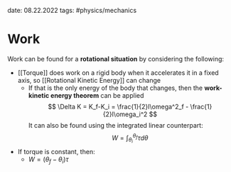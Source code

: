 date: 08.22.2022
tags: #physics/mechanics
# Work
Work can be found for a **rotational situation** by considering the following:
- [[Torque]] does work on a rigid body when it accelerates it in a fixed axis, so [[Rotational Kinetic Energy]] can change
	- If that is the only energy of the body that changes, then the **work-kinetic energy theorem** can be applied
$$
\Delta K = K_f-K_i = \frac{1}{2}I\omega^2_f - \frac{1}{2}I\omega_i^2
$$
It can also be found using the integrated linear counterpart:
$$
W = \int^{\theta_f}_{\theta_i}\tau d\theta
$$
- If torque is constant, then:
	- $W = (\theta_f - \theta_i)\tau$